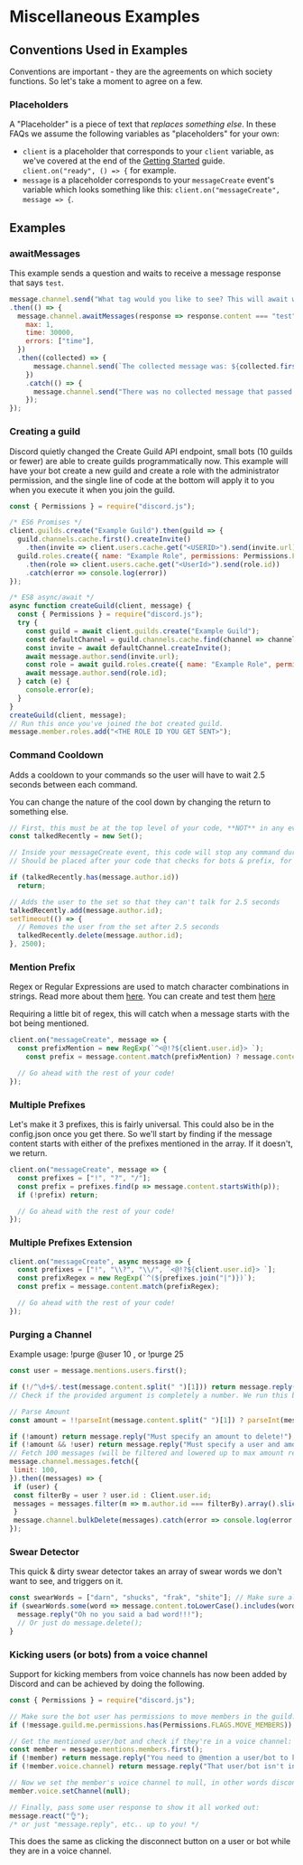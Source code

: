 # Miscellaneous Examples

## Conventions Used in Examples

Conventions are important - they are the agreements on which society functions. So let's take a moment to agree on a few.

### Placeholders

A "Placeholder" is a piece of text that _replaces something else_. In these FAQs we assume the following variables as "placeholders" for your own:

* `client` is a placeholder that corresponds to your `client` variable, as we've covered at the end of the [Getting Started](../getting-started/getting-started-long-version.md) guide. `client.on("ready", () => {` for example.
* `message` is a placeholder corresponds to your `messageCreate` event's variable which looks something like this: `client.on("messageCreate", message => {`.

## Examples

### awaitMessages

This example sends a question and waits to receive a message response that says `test`.

```js
message.channel.send("What tag would you like to see? This will await will be cancelled in 30 seconds. It will finish when you provide a message that goes through the filter the first time.")
.then(() => {
  message.channel.awaitMessages(response => response.content === "test", {
    max: 1,
    time: 30000,
    errors: ["time"],
  })
  .then((collected) => {
      message.channel.send(`The collected message was: ${collected.first().content}`);
    })
    .catch(() => {
      message.channel.send("There was no collected message that passed the filter within the time limit!");
    });
});
```

### Creating a guild

Discord quietly changed the Create Guild API endpoint, small bots \(10 guilds or fewer\) are able to create guilds programmatically now. This example will have your bot create a new guild and create a role with the administrator permission, and the single line of code at the bottom will apply it to you when you execute it when you join the guild.

```js
const { Permissions } = require("discord.js");

/* ES6 Promises */
client.guilds.create("Example Guild").then(guild => {
  guild.channels.cache.first().createInvite()
    .then(invite => client.users.cache.get("<USERID>").send(invite.url));
  guild.roles.create({ name: "Example Role", permissions: Permissions.FLAGS.ADMINISTRATOR })
    .then(role => client.users.cache.get("<UserId>").send(role.id))
    .catch(error => console.log(error))
});

/* ES8 async/await */
async function createGuild(client, message) {
  const { Permissions } = require("discord.js");
  try {
    const guild = await client.guilds.create("Example Guild");
    const defaultChannel = guild.channels.cache.find(channel => channel.permissionsFor(guild.me).has(Permissions.FLAGS.SEND_MESSAGES));
    const invite = await defaultChannel.createInvite();
    await message.author.send(invite.url);
    const role = await guild.roles.create({ name: "Example Role", permissions: Permission.FLAGS.ADMINISTRATOR });
    await message.author.send(role.id);
  } catch (e) {
    console.error(e);
  }
}
createGuild(client, message);
// Run this once you've joined the bot created guild.
message.member.roles.add("<THE ROLE ID YOU GET SENT>");
```

### Command Cooldown

Adds a cooldown to your commands so the user will have to wait 2.5 seconds between each command.

You can change the nature of the cool down by changing the return to something else.

```js
// First, this must be at the top level of your code, **NOT** in any event!
const talkedRecently = new Set();
```

```js
// Inside your messageCreate event, this code will stop any command during cooldown.
// Should be placed after your code that checks for bots & prefix, for best performance

if (talkedRecently.has(message.author.id))
  return;

// Adds the user to the set so that they can't talk for 2.5 seconds
talkedRecently.add(message.author.id);
setTimeout(() => {
  // Removes the user from the set after 2.5 seconds
  talkedRecently.delete(message.author.id);
}, 2500);
```

### Mention Prefix

Regex or Regular Expressions are used to match character combinations in strings. Read more about them [here](https://developer.mozilla.org/en-US/docs/Web/JavaScript/Guide/Regular_Expressions). You can create and test them [here](https://regex101.com/?flavor=js)

Requiring a little bit of regex, this will catch when a message starts with the bot being mentioned.

```js
client.on("messageCreate", message => {
  const prefixMention = new RegExp(`^<@!?${client.user.id}> `);
    const prefix = message.content.match(prefixMention) ? message.content.match(prefixMention)[0] : '!';

  // Go ahead with the rest of your code!
});
```

### Multiple Prefixes

Let's make it 3 prefixes, this is fairly universal. This could also be in the config.json once you get there. So we'll start by finding if the message content starts with either of the prefixes mentioned in the array. If it doesn't, we return.

```js
client.on("messageCreate", message => {
  const prefixes = ["!", "?", "/"];
  const prefix = prefixes.find(p => message.content.startsWith(p));
  if (!prefix) return;

  // Go ahead with the rest of your code!
});
```

### Multiple Prefixes Extension

```js
client.on("messageCreate", async message => {
  const prefixes = ["!", "\\?", "\\/", `<@!?${client.user.id}> `];
  const prefixRegex = new RegExp(`^(${prefixes.join("|")})`);
  const prefix = message.content.match(prefixRegex);

  // Go ahead with the rest of your code!
});
```

### Purging a Channel

Example usage: !purge @user 10 , or !purge 25

```js
const user = message.mentions.users.first();

if (!/^\d+$/.test(message.content.split(" ")[1])) return message.reply('Please provide a valid number');
// Check if the provided argument is completely a number. We run this because parseInt can parse numbers like this 564gb, leading to some undesirable results

// Parse Amount
const amount = !!parseInt(message.content.split(" ")[1]) ? parseInt(message.content.split(" ")[1]) : parseInt(message.content.split(" ")[2])

if (!amount) return message.reply("Must specify an amount to delete!");
if (!amount && !user) return message.reply("Must specify a user and amount, or just an amount, of messages to purge!");
// Fetch 100 messages (will be filtered and lowered up to max amount requested)
message.channel.messages.fetch({
 limit: 100,
}).then((messages) => {
 if (user) {
 const filterBy = user ? user.id : Client.user.id;
 messages = messages.filter(m => m.author.id === filterBy).array().slice(0, amount);
 }
 message.channel.bulkDelete(messages).catch(error => console.log(error.stack));
});
```

### Swear Detector

This quick & dirty swear detector takes an array of swear words we don't want to see, and triggers on it.

```js
const swearWords = ["darn", "shucks", "frak", "shite"]; // Make sure all of the words are lowercased only.
if (swearWords.some(word => message.content.toLowerCase().includes(word.toLowerCase()))) { // Lowercase the message content for better matching
  message.reply("Oh no you said a bad word!!!");
  // Or just do message.delete();
}
```

### Kicking users \(or bots\) from a voice channel

Support for kicking members from voice channels has now been added by Discord and can be achieved by doing the following.

```js
const { Permissions } = require("discord.js");

// Make sure the bot user has permissions to move members in the guild:
if (!message.guild.me.permissions.has(Permissions.FLAGS.MOVE_MEMBERS)) return message.reply("Missing the required `Move Members` permission.");

// Get the mentioned user/bot and check if they're in a voice channel:
const member = message.mentions.members.first();
if (!member) return message.reply("You need to @mention a user/bot to kick from the voice channel.");
if (!member.voice.channel) return message.reply("That user/bot isn't in a voice channel.");

// Now we set the member's voice channel to null, in other words disconnecting them from the voice channel.
member.voice.setChannel(null);

// Finally, pass some user response to show it all worked out:
message.react("👌");
/* or just "message.reply", etc.. up to you! */
```

This does the same as clicking the disconnect button on a user or bot while they are in a voice channel.
